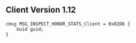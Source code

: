 ## Client Version 1.12

```rust,ignore
cmsg MSG_INSPECT_HONOR_STATS_Client = 0x02D6 {
    Guid guid;    
}

```
